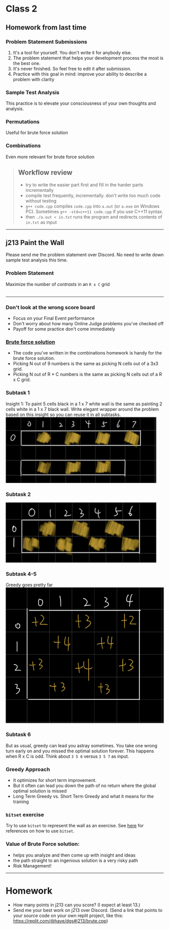 # Class 2
## Homework from last time
### Problem Statement Submissions
1. It's a tool for yourself. You don't write it for anybody else.
2. The problem statement that helps your development process the most is the best one. 
3. It's never finished. So feel free to edit it after submission.
4. Practice with this goal in mind: improve your ability to describe a problem with clarity

### Sample Test Analysis
This practice is to elevate your consciousness of your own thoughts and analysis.

### Permutations
Useful for brute force solution

### Combinations
Even more relevant for brute force solution

> ## Workflow review
> - try to write the easier part first and fill in the harder parts incrementally
> - compile test frequently, incrementally. don't write too much code without testing
> - `g++ code.cpp` compiles `code.cpp` into `a.out` (or `a.exe` on Windows PC). Sometimes `g++ -std=c++11 code.cpp` if you use C++11 syntax.
> - then `./a.out < in.txt` runs the program and redirects contents of `in.txt` as input

---

## j213 Paint the Wall
Please send me the problem statement over Discord. No need to write down sample test analysis this time.
### Problem Statement
Maximize the number of *contrasts* in an `R x C` grid
<br><br>
__________________________

### Don't look at the wrong score board
- Focus on your Final Event performance
- Don't worry about how many Online Judge problems you've checked off
- Payoff for some practice don't come immediately

### [Brute force solution](https://github.com/miyagi-sensei/j213/blob/main/brute.cpp)
- The code you've written in the combinations homework is handy for the brute force solution.
- Picking N out of 9 numbers is the same as picking N cells out of a 3x3 grid.
- Picking N out of R * C numbers is the same as picking N cells out of a R x C grid.

### Subtask 1
Insight 1: To paint 5 cells black in a 1 x 7 white wall is the same as painting 2 cells white in a 1 x 7 black wall.
Write elegant wrapper around the problem based on this insight so you can reuse it in all subtasks.
![](subtask1.jpeg)
### Subtask 2
![](subtask2.jpeg)

### Subtask 4-5
Greedy goes pretty far
![](subtask4-5.jpeg)

### Subtask 6
But as usual, greedy can lead you astray sometimes. You take one wrong turn early on and you missed the optimal solution forever. This happens when R x C is odd.
Think about `3 5 6` versus `3 5 7` as input.

### Greedy Approach
- It optimizes for short term improvement.
- But it often can lead you down the path of no return where the global optimal solution is missed
- Long Term Greedy vs. Short Term Greedy and what it means for the training

### `bitset` exercise
Try to use `bitset` to represent the wall as an exercise. See [here](https://www.cplusplus.com/reference/bitset/bitset/?kw=bitset) for references on how to use `bitset`. 

### Value of Brute Force solution:
- helps you analyze and then come up with insight and ideas
- the path straight to an ingenious solution is a very risky path
- Risk Management!

---

# Homework
- How many points in j213 can you score? (I expect at least 13.)
- Send me your best work on j213 over Discord. (Send a link that points to your source code on your own replit project, like this: https://replit.com/@haye/dgs#j213/brute.cpp)
